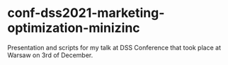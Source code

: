 # conf-dss2021-marketing-optimization-minizinc
Presentation and scripts for my talk at DSS Conference that took place at Warsaw on 3rd of December.
